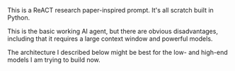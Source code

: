 This is a ReACT research paper-inspired prompt. It's all scratch built in Python. 

This is the basic working AI agent, but there are obvious disadvantages, including that it requires a large context window and powerful models.

The architecture I described below might be best for the low- and high-end models I am trying to build now.

